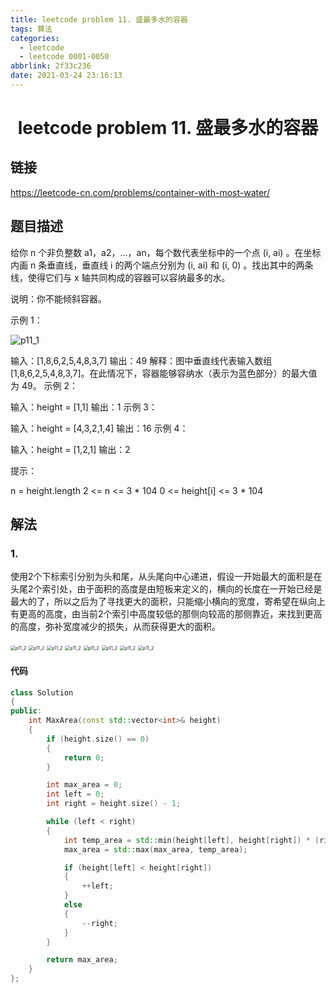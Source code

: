 ```yaml
---
title: leetcode problem 11. 盛最多水的容器
tags: 算法
categories:
  - leetcode
  - leetcode 0001-0050
abbrlink: 2f33c236
date: 2021-03-24 23:16:13
---
```


# <center>leetcode problem 11. 盛最多水的容器</center>

## 链接

https://leetcode-cn.com/problems/container-with-most-water/



## 题目描述

给你 n 个非负整数 a1，a2，...，an，每个数代表坐标中的一个点 (i, ai) 。在坐标内画 n 条垂直线，垂直线 i 的两个端点分别为 (i, ai) 和 (i, 0) 。找出其中的两条线，使得它们与 x 轴共同构成的容器可以容纳最多的水。

说明：你不能倾斜容器。

 

示例 1：

![p11_1](leetcode-problem-11/p11_1.jpg)

输入：[1,8,6,2,5,4,8,3,7]
输出：49 
解释：图中垂直线代表输入数组 [1,8,6,2,5,4,8,3,7]。在此情况下，容器能够容纳水（表示为蓝色部分）的最大值为 49。
示例 2：

输入：height = [1,1]
输出：1
示例 3：

输入：height = [4,3,2,1,4]
输出：16
示例 4：

输入：height = [1,2,1]
输出：2


提示：

n = height.length
2 <= n <= 3 * 104
0 <= height[i] <= 3 * 104



## 解法

### 1.

使用2个下标索引分别为头和尾，从头尾向中心递进，假设一开始最大的面积是在头尾2个索引处，由于面积的高度是由短板来定义的，横向的长度在一开始已经是最大的了，所以之后为了寻找更大的面积，只能缩小横向的宽度，寄希望在纵向上有更高的高度，由当前2个索引中高度较低的那侧向较高的那侧靠近，来找到更高的高度，弥补宽度减少的损失，从而获得更大的面积。

<img src="leetcode-problem-11/p11_2.jpg" alt="p11_2" style="zoom:50%;" />

<img src="leetcode-problem-11/p11_3.jpg" alt="p11_2" style="zoom:50%;" />

<img src="leetcode-problem-11/p11_4.jpg" alt="p11_2" style="zoom:50%;" />

<img src="leetcode-problem-11/p11_5.jpg" alt="p11_2" style="zoom:50%;" />

<img src="leetcode-problem-11/p11_6.jpg" alt="p11_2" style="zoom:50%;" />

<img src="leetcode-problem-11/p11_7.jpg" alt="p11_2" style="zoom:50%;" />

<img src="leetcode-problem-11/p11_8.jpg" alt="p11_2" style="zoom:50%;" />

<img src="leetcode-problem-11/p11_9.jpg" alt="p11_2" style="zoom:50%;" />

#### 代码

```c++
class Solution 
{
public:
    int MaxArea(const std::vector<int>& height)
    {
        if (height.size() == 0)
        {
            return 0;
        }

        int max_area = 0;
        int left = 0;
        int right = height.size() - 1;

        while (left < right)
        {
            int temp_area = std::min(height[left], height[right]) * (right - left);
            max_area = std::max(max_area, temp_area);

            if (height[left] < height[right])
            {
                ++left;
            }
            else
            {
                --right;
            }
        }

        return max_area;
    }
};
```

